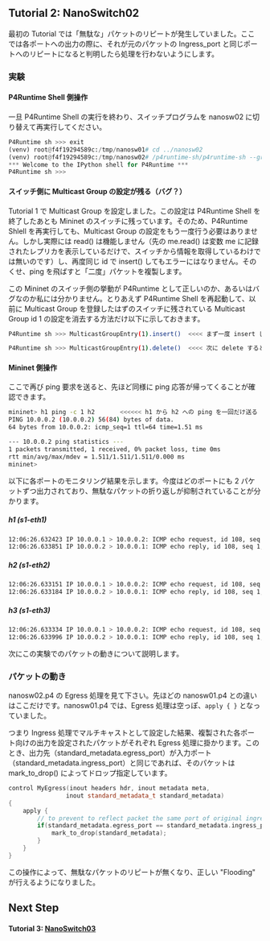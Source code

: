 ## Tutorial 2: NanoSwitch02

最初の Tutorial では「無駄な」パケットのリピートが発生していました。ここでは各ポートへの出力の際に、それが元のパケットの Ingress_port と同じポートへのリピートになると判明したら処理を行わないようにします。

### 実験

#### P4Runtime Shell 側操作

一旦 P4Runtime Shell の実行を終わり、スイッチプログラムを nanosw02 に切り替えて再実行してください。
```python
P4Runtime sh >>> exit
(venv) root@f4f19294589c:/tmp/nanosw01# cd ../nanosw02
(venv) root@f4f19294589c:/tmp/nanosw02# /p4runtime-sh/p4runtime-sh --grpc-addr 192.168.XX.XX:50001 --device-id 1 --election-id 0,1 --config p4info.txt,nanosw02.json
*** Welcome to the IPython shell for P4Runtime ***
P4Runtime sh >>>
```

#### スイッチ側に Multicast Group の設定が残る（バグ？）

Tutorial 1 で Multicast Group を設定しました。この設定は P4Runtime Shell を終了したあとも Mininet のスイッチに残っています。そのため、P4Runtime Shlell を再実行しても、Multicast Group の設定をもう一度行う必要はありません。しかし実際には read() は機能しません（先の me.read() は変数 me に記録されたレプリカを表示しているだけで、スイッチから情報を取得しているわけでは無いのです）し、再度同じ id で insert() してもエラーにはなりません。そのくせ、ping を飛ばすと「二度」パケットを複製します。

この Mininet のスイッチ側の挙動が P4Runtime として正しいのか、あるいはバグなのか私には分かりません。とりあえず P4Runtime Shell を再起動して、以前に Multicast Group を登録したはずのスイッチに残されている Multicast Group id 1 の設定を消去する方法だけ以下に示しておきます。

```bash
P4Runtime sh >>> MulticastGroupEntry(1).insert()  <<<< まず一度 insert しておく

P4Runtime sh >>> MulticastGroupEntry(1).delete()  <<<< 次に delete すると必ず消える
```

#### Mininet 側操作

ここで再び ping 要求を送ると、先ほど同様に ping 応答が帰ってくることが確認できます。
```bash
mininet> h1 ping -c 1 h2       <<<<<< h1 から h2 への ping を一回だけ送る
PING 10.0.0.2 (10.0.0.2) 56(84) bytes of data.
64 bytes from 10.0.0.2: icmp_seq=1 ttl=64 time=1.51 ms

--- 10.0.0.2 ping statistics ---
1 packets transmitted, 1 received, 0% packet loss, time 0ms
rtt min/avg/max/mdev = 1.511/1.511/1.511/0.000 ms
mininet> 

```

以下に各ポートのモニタリング結果を示します。今度はどのポートにも 2 パケットずつ出力されており、無駄なパケットの折り返しが抑制されていることが分かります。

#####  h1 (s1-eth1)

```bash
12:06:26.632423 IP 10.0.0.1 > 10.0.0.2: ICMP echo request, id 108, seq 1, length 64
12:06:26.633851 IP 10.0.0.2 > 10.0.0.1: ICMP echo reply, id 108, seq 1, length 64
```

##### h2 (s1-eth2)

```bash
12:06:26.633151 IP 10.0.0.1 > 10.0.0.2: ICMP echo request, id 108, seq 1, length 64
12:06:26.633184 IP 10.0.0.2 > 10.0.0.1: ICMP echo reply, id 108, seq 1, length 64
```

##### h3 (s1-eth3)

```bash
12:06:26.633334 IP 10.0.0.1 > 10.0.0.2: ICMP echo request, id 108, seq 1, length 64
12:06:26.633996 IP 10.0.0.2 > 10.0.0.1: ICMP echo reply, id 108, seq 1, length 64
```

次にこの実験でのパケットの動きについて説明します。

### パケットの動き

nanosw02.p4 の Egress 処理を見て下さい。先ほどの nanosw01.p4 との違いはここだけです。nanosw01.p4 では、Egress 処理は空っぽ、```apply { }``` となっていました。

つまり Ingress 処理でマルチキャストとして設定した結果、複製された各ポート向けの出力を設定されたパケットがそれぞれ Egress 処理に掛かります。このとき、出力先（standard_metadata.egress_port）が入力ポート（standard_metadata.ingress_port）と同じであれば、そのパケットは mark_to_drop() によってドロップ指定しています。

```C++
control MyEgress(inout headers hdr, inout metadata meta,
                inout standard_metadata_t standard_metadata)
{
    apply {
        // to prevent to reflect packet the same port of original ingress, just drop it
        if(standard_metadata.egress_port == standard_metadata.ingress_port) {
            mark_to_drop(standard_metadata);
        }
    }
}

```

この操作によって、無駄なパケットのリピートが無くなり、正しい "Flooding" が行えるようになりました。



## Next Step

#### Tutorial 3: [NanoSwitch03](t3_nanosw03.md)

